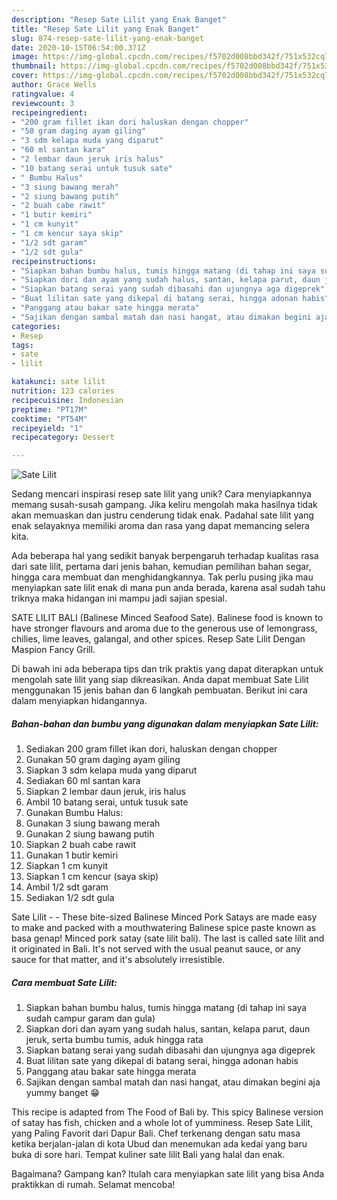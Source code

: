 ```yaml
---
description: "Resep Sate Lilit yang Enak Banget"
title: "Resep Sate Lilit yang Enak Banget"
slug: 874-resep-sate-lilit-yang-enak-banget
date: 2020-10-15T06:54:00.371Z
image: https://img-global.cpcdn.com/recipes/f5702d008bbd342f/751x532cq70/sate-lilit-foto-resep-utama.jpg
thumbnail: https://img-global.cpcdn.com/recipes/f5702d008bbd342f/751x532cq70/sate-lilit-foto-resep-utama.jpg
cover: https://img-global.cpcdn.com/recipes/f5702d008bbd342f/751x532cq70/sate-lilit-foto-resep-utama.jpg
author: Grace Wells
ratingvalue: 4
reviewcount: 3
recipeingredient:
- "200 gram fillet ikan dori haluskan dengan chopper"
- "50 gram daging ayam giling"
- "3 sdm kelapa muda yang diparut"
- "60 ml santan kara"
- "2 lembar daun jeruk iris halus"
- "10 batang serai untuk tusuk sate"
- " Bumbu Halus"
- "3 siung bawang merah"
- "2 siung bawang putih"
- "2 buah cabe rawit"
- "1 butir kemiri"
- "1 cm kunyit"
- "1 cm kencur saya skip"
- "1/2 sdt garam"
- "1/2 sdt gula"
recipeinstructions:
- "Siapkan bahan bumbu halus, tumis hingga matang (di tahap ini saya sudah campur garam dan gula)"
- "Siapkan dori dan ayam yang sudah halus, santan, kelapa parut, daun jeruk, serta bumbu tumis, aduk hingga rata"
- "Siapkan batang serai yang sudah dibasahi dan ujungnya aga digeprek"
- "Buat lilitan sate yang dikepal di batang serai, hingga adonan habis"
- "Panggang atau bakar sate hingga merata"
- "Sajikan dengan sambal matah dan nasi hangat, atau dimakan begini aja yummy banget 😁"
categories:
- Resep
tags:
- sate
- lilit

katakunci: sate lilit 
nutrition: 123 calories
recipecuisine: Indonesian
preptime: "PT17M"
cooktime: "PT54M"
recipeyield: "1"
recipecategory: Dessert

---
```



![Sate Lilit](https://img-global.cpcdn.com/recipes/f5702d008bbd342f/751x532cq70/sate-lilit-foto-resep-utama.jpg)

Sedang mencari inspirasi resep sate lilit yang unik? Cara menyiapkannya memang susah-susah gampang. Jika keliru mengolah maka hasilnya tidak akan memuaskan dan justru cenderung tidak enak. Padahal sate lilit yang enak selayaknya memiliki aroma dan rasa yang dapat memancing selera kita.

Ada beberapa hal yang sedikit banyak berpengaruh terhadap kualitas rasa dari sate lilit, pertama dari jenis bahan, kemudian pemilihan bahan segar, hingga cara membuat dan menghidangkannya. Tak perlu pusing jika mau menyiapkan sate lilit enak di mana pun anda berada, karena asal sudah tahu triknya maka hidangan ini mampu jadi sajian spesial.

SATE LILIT BALI (Balinese Minced Seafood Sate). Balinese food is known to have stronger flavours and aroma due to the generous use of lemongrass, chilies, lime leaves, galangal, and other spices. Resep Sate Lilit Dengan Maspion Fancy Grill.


Di bawah ini ada beberapa tips dan trik praktis yang dapat diterapkan untuk mengolah sate lilit yang siap dikreasikan. Anda dapat membuat Sate Lilit menggunakan 15 jenis bahan dan 6 langkah pembuatan. Berikut ini cara dalam menyiapkan hidangannya.

<!--inarticleads1-->

##### Bahan-bahan dan bumbu yang digunakan dalam menyiapkan Sate Lilit:

1. Sediakan 200 gram fillet ikan dori, haluskan dengan chopper
1. Gunakan 50 gram daging ayam giling
1. Siapkan 3 sdm kelapa muda yang diparut
1. Sediakan 60 ml santan kara
1. Siapkan 2 lembar daun jeruk, iris halus
1. Ambil 10 batang serai, untuk tusuk sate
1. Gunakan  Bumbu Halus:
1. Gunakan 3 siung bawang merah
1. Gunakan 2 siung bawang putih
1. Siapkan 2 buah cabe rawit
1. Gunakan 1 butir kemiri
1. Siapkan 1 cm kunyit
1. Siapkan 1 cm kencur (saya skip)
1. Ambil 1/2 sdt garam
1. Sediakan 1/2 sdt gula


Sate Lilit - - These bite-sized Balinese Minced Pork Satays are made easy to make and packed with a mouthwatering Balinese spice paste known as basa genap! Minced pork satay (sate lilit bali). The last is called sate lilit and it originated in Bali. It&#39;s not served with the usual peanut sauce, or any sauce for that matter, and it&#39;s absolutely irresistible. 

<!--inarticleads2-->

##### Cara membuat Sate Lilit:

1. Siapkan bahan bumbu halus, tumis hingga matang (di tahap ini saya sudah campur garam dan gula)
1. Siapkan dori dan ayam yang sudah halus, santan, kelapa parut, daun jeruk, serta bumbu tumis, aduk hingga rata
1. Siapkan batang serai yang sudah dibasahi dan ujungnya aga digeprek
1. Buat lilitan sate yang dikepal di batang serai, hingga adonan habis
1. Panggang atau bakar sate hingga merata
1. Sajikan dengan sambal matah dan nasi hangat, atau dimakan begini aja yummy banget 😁


This recipe is adapted from The Food of Bali by. This spicy Balinese version of satay has fish, chicken and a whole lot of yumminess. Resep Sate Lilit, yang Paling Favorit dari Dapur Bali. Chef terkenang dengan satu masa ketika berjalan-jalan di kota Ubud dan menemukan ada kedai yang baru buka di sore hari. Tempat kuliner sate lilit Bali yang halal dan enak. 

Bagaimana? Gampang kan? Itulah cara menyiapkan sate lilit yang bisa Anda praktikkan di rumah. Selamat mencoba!
